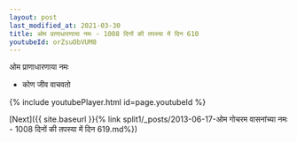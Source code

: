 ```yaml
---
layout: post
last_modified_at: 2021-03-30
title: ओम प्राणाधारणाया नमः - 1008 दिनों की तपस्या में दिन 610
youtubeId: orZsuObVUM8
---
```

 
 
 ओम प्राणाधारणाया नमः  
 
 -  कोण जीव वाचवतो 
 
  
 
  
 
 
 
 
 
 


{% include youtubePlayer.html id=page.youtubeId %}
 
[Next]({{ site.baseurl }}{% link  split1/_posts/2013-06-17-ओम गोचरम वासनांच्या नमः - 1008 दिनों की तपस्या में दिन 619.md%})
 
